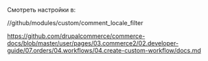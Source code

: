 Смотреть настройки в:

//github/modules/custom/comment_locale_filter

https://github.com/drupalcommerce/commerce-docs/blob/master/user/pages/03.commerce2/02.developer-guide/07.orders/04.workflows/04.create-custom-workflow/docs.md
